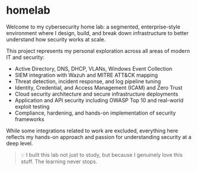 # homelab

Welcome to my cybersecurity home lab: a segmented, enterprise-style environment where I design, build, and break down infrastructure to better understand how security works at scale.

This project represents my personal exploration across all areas of modern IT and security:

- Active Directory, DNS, DHCP, VLANs, Windows Event Collection
- SIEM integration with Wazuh and MITRE ATT&CK mapping
- Threat detection, incident response, and log pipeline tuning
- Identity, Credential, and Access Management (ICAM) and Zero Trust
- Cloud security architecture and secure infrastructure deployments
- Application and API security including OWASP Top 10 and real-world exploit testing
- Compliance, hardening, and hands-on implementation of security frameworks

While some integrations related to work are excluded, everything here reflects my hands-on approach and passion for understanding security at a deep level.

> 💡 I built this lab not just to study, but because I genuinely love this stuff. The learning never stops.
